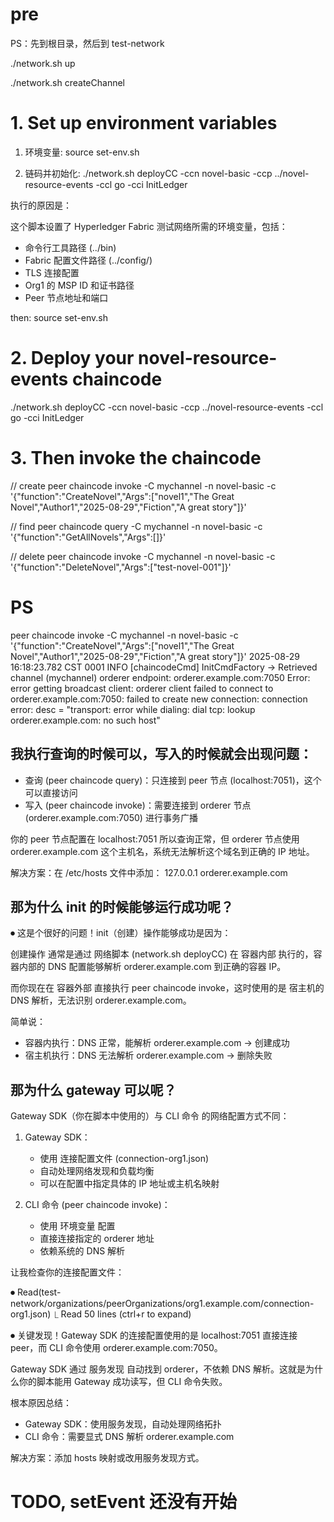 # pre

PS：先到根目录，然后到 test-network

./network.sh up

./network.sh createChannel

# 1. Set up environment variables

1. 环境变量:
   source set-env.sh

2. 链码并初始化:
   ./network.sh deployCC -ccn novel-basic -ccp ../novel-resource-events -ccl go -cci InitLedger

执行的原因是：

这个脚本设置了 Hyperledger Fabric 测试网络所需的环境变量，包括：

- 命令行工具路径 (../bin)
- Fabric 配置文件路径 (../config/)
- TLS 连接配置
- Org1 的 MSP ID 和证书路径
- Peer 节点地址和端口

<!-- export $(./setOrgEnv.sh Org1 | xargs) -->

then:
source set-env.sh

# 2. Deploy your novel-resource-events chaincode

./network.sh deployCC -ccn novel-basic -ccp ../novel-resource-events -ccl go -cci InitLedger

# 3. Then invoke the chaincode

// create
peer chaincode invoke -C mychannel -n novel-basic -c '{"function":"CreateNovel","Args":["novel1","The Great
Novel","Author1","2025-08-29","Fiction","A great story"]}'

// find
peer chaincode query -C mychannel -n novel-basic -c '{"function":"GetAllNovels","Args":[]}'

// delete
peer chaincode invoke -C mychannel -n novel-basic -c '{"function":"DeleteNovel","Args":["test-novel-001"]}'

# PS

peer chaincode invoke -C mychannel -n novel-basic -c '{"function":"CreateNovel","Args":["novel1","The Great
Novel","Author1","2025-08-29","Fiction","A great story"]}'
2025-08-29 16:18:23.782 CST 0001 INFO [chaincodeCmd] InitCmdFactory -> Retrieved channel (mychannel) orderer endpoint: orderer.example.com:7050
Error: error getting broadcast client: orderer client failed to connect to orderer.example.com:7050: failed to create new connection: connection error: desc = "transport: error while dialing: dial tcp: lookup orderer.example.com: no such host"

## 我执行查询的时候可以，写入的时候就会出现问题：

- 查询 (peer chaincode query)：只连接到 peer 节点 (localhost:7051)，这个可以直接访问
- 写入 (peer chaincode invoke)：需要连接到 orderer 节点 (orderer.example.com:7050) 进行事务广播

你的 peer 节点配置在 localhost:7051 所以查询正常，但 orderer 节点使用 orderer.example.com
这个主机名，系统无法解析这个域名到正确的 IP 地址。

解决方案：在 /etc/hosts 文件中添加：
127.0.0.1 orderer.example.com

## 那为什么 init 的时候能够运行成功呢？

⏺ 这是个很好的问题！init（创建）操作能够成功是因为：

创建操作 通常是通过 网络脚本 (network.sh deployCC) 在 容器内部 执行的，容器内部的 DNS 配置能够解析 orderer.example.com
到正确的容器 IP。

而你现在在 容器外部 直接执行 peer chaincode invoke，这时使用的是 宿主机的 DNS 解析，无法识别 orderer.example.com。

简单说：

- 容器内执行：DNS 正常，能解析 orderer.example.com → 创建成功
- 宿主机执行：DNS 无法解析 orderer.example.com → 删除失败

## 那为什么 gateway 可以呢？

Gateway SDK（你在脚本中使用的）与 CLI 命令 的网络配置方式不同：

1. Gateway SDK：

   - 使用 连接配置文件 (connection-org1.json)
   - 自动处理网络发现和负载均衡
   - 可以在配置中指定具体的 IP 地址或主机名映射

2. CLI 命令 (peer chaincode invoke)：

   - 使用 环境变量 配置
   - 直接连接指定的 orderer 地址
   - 依赖系统的 DNS 解析

让我检查你的连接配置文件：

⏺ Read(test-network/organizations/peerOrganizations/org1.example.com/connection-org1.json)
⎿ Read 50 lines (ctrl+r to expand)

⏺ 关键发现！Gateway SDK 的连接配置使用的是 localhost:7051 直接连接 peer，而 CLI 命令使用 orderer.example.com:7050。

Gateway SDK 通过 服务发现 自动找到 orderer，不依赖 DNS 解析。这就是为什么你的脚本能用 Gateway 成功读写，但 CLI 命令失败。

根本原因总结：

- Gateway SDK：使用服务发现，自动处理网络拓扑
- CLI 命令：需要显式 DNS 解析 orderer.example.com

解决方案：添加 hosts 映射或改用服务发现方式。

# TODO, setEvent 还没有开始
